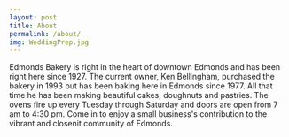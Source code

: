 ```yaml
---
layout: post
title: About
permalink: /about/
img: WeddingPrep.jpg
---
```


Edmonds Bakery is right in the heart of downtown Edmonds and has been right here since 1927. The current owner, Ken Bellingham, purchased the bakery in 1993 but has been baking here in Edmonds since 1977. All that time he has been making beautiful cakes, doughnuts and pastries. The ovens fire up every Tuesday through Saturday and  doors are open from 7 am to 4:30 pm. Come in to enjoy a small business's contribution to the vibrant and closenit community of Edmonds.